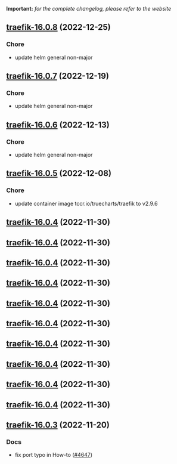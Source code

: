**Important:**
*for the complete changelog, please refer to the website*




## [traefik-16.0.8](https://github.com/truecharts/charts/compare/traefik-16.0.7...traefik-16.0.8) (2022-12-25)

### Chore

- update helm general non-major
  
  


## [traefik-16.0.7](https://github.com/truecharts/charts/compare/traefik-16.0.6...traefik-16.0.7) (2022-12-19)

### Chore

- update helm general non-major
  
  


## [traefik-16.0.6](https://github.com/truecharts/charts/compare/traefik-16.0.5...traefik-16.0.6) (2022-12-13)

### Chore

- update helm general non-major
  
  


## [traefik-16.0.5](https://github.com/truecharts/charts/compare/traefik-16.0.4...traefik-16.0.5) (2022-12-08)

### Chore

- update container image tccr.io/truecharts/traefik to v2.9.6
  
  


## [traefik-16.0.4](https://github.com/truecharts/charts/compare/traefik-16.0.3...traefik-16.0.4) (2022-11-30)




## [traefik-16.0.4](https://github.com/truecharts/charts/compare/traefik-16.0.3...traefik-16.0.4) (2022-11-30)




## [traefik-16.0.4](https://github.com/truecharts/charts/compare/traefik-16.0.3...traefik-16.0.4) (2022-11-30)




## [traefik-16.0.4](https://github.com/truecharts/charts/compare/traefik-16.0.3...traefik-16.0.4) (2022-11-30)




## [traefik-16.0.4](https://github.com/truecharts/charts/compare/traefik-16.0.3...traefik-16.0.4) (2022-11-30)




## [traefik-16.0.4](https://github.com/truecharts/charts/compare/traefik-16.0.3...traefik-16.0.4) (2022-11-30)




## [traefik-16.0.4](https://github.com/truecharts/charts/compare/traefik-16.0.3...traefik-16.0.4) (2022-11-30)




## [traefik-16.0.4](https://github.com/truecharts/charts/compare/traefik-16.0.3...traefik-16.0.4) (2022-11-30)




## [traefik-16.0.4](https://github.com/truecharts/charts/compare/traefik-16.0.3...traefik-16.0.4) (2022-11-30)




## [traefik-16.0.4](https://github.com/truecharts/charts/compare/traefik-16.0.3...traefik-16.0.4) (2022-11-30)




## [traefik-16.0.3](https://github.com/truecharts/charts/compare/traefik-16.0.2...traefik-16.0.3) (2022-11-20)

### Docs

- fix port typo in How-to ([#4647](https://github.com/truecharts/charts/issues/4647))
  
  
